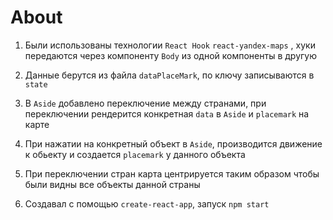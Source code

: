 # About

1) Были использованы технологии `React Hook`  `react-yandex-maps` , хуки передаются через компоненту `Body` из одной компоненты в другую

2) Данные берутся из файла `dataPlaceMark`, по ключу записываются в `state`

3) В `Aside` добавлено переключение между странами, при переключении рендерится конкретная `data` в `Aside` и `placemark` на карте

4) При нажатии на конкретный объект в `Aside`, производится движение к обьекту и создается `placemark` у данного объекта

5) При переключении стран карта центрируется таким образом чтобы были видны все объекты данной страны

6) Создавал с помощью `create-react-app`, запуск  `npm start`
